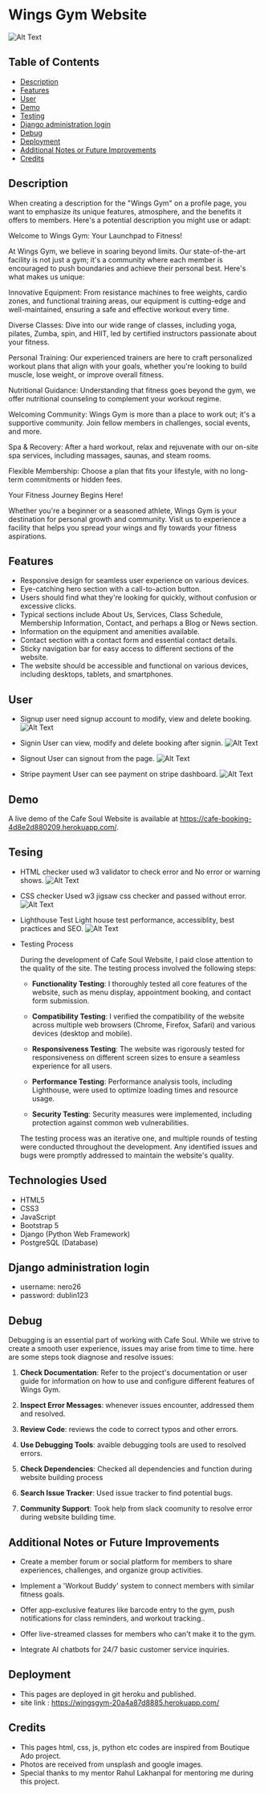

# Wings Gym Website
![Alt Text](media/frontpage.jpg)



## Table of Contents

- [Description](#description)
- [Features](#features)
- [User](#user)
- [Demo](#demo)
- [Testing](#testing)
- [Django administration login](#admin)
- [Debug](#debug)
- [Deployment](#deployment)
- [Additional Notes or Future Improvements](#additional)
- [Credits](#credits)

## Description


When creating a description for the "Wings Gym" on a profile page, you want to emphasize its unique features, atmosphere, and the benefits it offers to members. Here's a potential description you might use or adapt:

Welcome to Wings Gym: Your Launchpad to Fitness!

At Wings Gym, we believe in soaring beyond limits. Our state-of-the-art facility is not just a gym; it's a community where each member is encouraged to push boundaries and achieve their personal best. Here's what makes us unique:

Innovative Equipment: From resistance machines to free weights, cardio zones, and functional training areas, our equipment is cutting-edge and well-maintained, ensuring a safe and effective workout every time.

Diverse Classes: Dive into our wide range of classes, including yoga, pilates, Zumba, spin, and HIIT, led by certified instructors passionate about your fitness.

Personal Training: Our experienced trainers are here to craft personalized workout plans that align with your goals, whether you're looking to build muscle, lose weight, or improve overall fitness.

Nutritional Guidance: Understanding that fitness goes beyond the gym, we offer nutritional counseling to complement your workout regime.

Welcoming Community: Wings Gym is more than a place to work out; it's a supportive community. Join fellow members in challenges, social events, and more.

Spa & Recovery: After a hard workout, relax and rejuvenate with our on-site spa services, including massages, saunas, and steam rooms.

Flexible Membership: Choose a plan that fits your lifestyle, with no long-term commitments or hidden fees.

Your Fitness Journey Begins Here!

Whether you're a beginner or a seasoned athlete, Wings Gym is your destination for personal growth and community. Visit us to experience a facility that helps you spread your wings and fly towards your fitness aspirations.

## Features

- Responsive design for seamless user experience on various devices.
- Eye-catching hero section with a call-to-action button.
- Users should find what they're looking for quickly, without confusion or excessive clicks.
- Typical sections include About Us, Services, Class Schedule, Membership Information, Contact, and perhaps a Blog or News section.
- Information on the equipment and amenities available.
- Contact section with a contact form and essential contact details.
- Sticky navigation bar for easy access to different sections of the website.
- The website should be accessible and functional on various devices, including desktops, tablets, and smartphones.

## User

- Signup
user need signup account to modify, view and delete booking.
![Alt Text](media/signupgym.jpg)

- Signin
User can view, modify and delete booking after signin.
![Alt Text](media/signingym.jpg)

- Signout
User can signout from the page.
![Alt Text](media/signoutgym.jpg)

- Stripe payment
User can see payment on stripe dashboard.
![Alt Text](media/stripepayment.jpg)


## Demo

A live demo of the Cafe Soul Website is available at https://cafe-booking-4d8e2d880209.herokuapp.com/.


## Tesing

- HTML checker
used w3 validator to check error and No error or warning shows.
![Alt Text](media/htmlcheckergym.jpg)

- CSS checker
Used w3 jigsaw css checker and passed without error.
![Alt Text](media/cssvalidatorgym.jpg)

- Lighthouse Test
Light house test performance, accessiblity, best practices and SEO.
![Alt Text](media/lighthouse.jpg)


- Testing Process

    During the development of Cafe Soul Website, I paid close attention to the quality of the site. The testing process involved the following steps:

    - **Functionality Testing**: I thoroughly tested all core features of the website, such as menu display, appointment booking, and contact form submission.

    - **Compatibility Testing**: I verified the compatibility of the website across multiple web browsers (Chrome, Firefox, Safari) and various devices (desktop and mobile).

    - **Responsiveness Testing**: The website was rigorously tested for responsiveness on different screen sizes to ensure a seamless experience for all users.

    - **Performance Testing**: Performance analysis tools, including Lighthouse, were used to optimize loading times and resource usage.

    - **Security Testing**: Security measures were implemented, including protection against common web vulnerabilities.

    

    The testing process was an iterative one, and multiple rounds of testing were conducted throughout the development. Any identified issues and bugs were promptly addressed to maintain the website's quality.


## Technologies Used

- HTML5
- CSS3
- JavaScript
- Bootstrap 5
- Django (Python Web Framework)
- PostgreSQL (Database)

## Django administration login

- username: nero26
- password: dublin123


## Debug

Debugging is an essential part of working with Cafe Soul. While we strive to create a smooth user experience, issues may arise from time to time. here are some steps took  diagnose and resolve issues:

1. **Check Documentation**: Refer to the project's documentation or user guide for information on how to use and configure different features of Wings Gym.

2. **Inspect Error Messages**: whenever issues encounter, addressed them and resolved.

3. **Review Code**: reviews the code to correct typos and other errors.

4. **Use Debugging Tools**: avaible debugging tools are used to resolved errors.

5. **Check Dependencies**: Checked all dependencies and function during website building process

6. **Search Issue Tracker**: Used issue tracker to find potential bugs.

7. **Community Support**: Took help from slack coomunity to resolve error during website building time.



## Additional Notes or Future Improvements
    
- Create a member forum or social platform for members to share experiences, challenges, and organize group activities.

- Implement a 'Workout Buddy' system to connect members with similar fitness goals.

- Offer app-exclusive features like barcode entry to the gym, push notifications for class reminders, and workout tracking..

- Offer live-streamed classes for members who can't make it to the gym.

- Integrate AI chatbots for 24/7 basic customer service inquiries.



## Deployment


- This pages are deployed in git heroku and published.
- site link : https://wingsgym-20a4a87d8885.herokuapp.com/



## Credits


- This pages html, css, js, python etc codes are inspired from Boutique Ado project.
- Photos are received from unsplash and google images. 
- Special thanks to my mentor Rahul Lakhanpal for mentoring me during this project.

